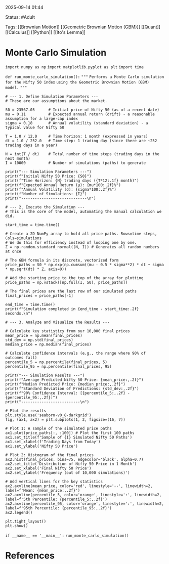 2025-09-14 01:44

Status: #Adult 

Tags: [[Brownian Motion]] [[Geometric Brownian Motion (GBM)]] [[Quant]] [[Calculus]] [[Python]] [[Ito's Lemma]] 

# Monte Carlo Simulation

`import numpy as np`
`import matplotlib.pyplot as plt`
`import time`

`def run_monte_carlo_simulation():`
    `"""`
    `Performs a Monte Carlo simulation for the Nifty 50 index`
    `using the Geometric Brownian Motion (GBM) model.`
    `"""`
    
    # --- 1. Define Simulation Parameters ---
    # These are our assumptions about the market.
    
    S0 = 23567.05      # Initial price of Nifty 50 (as of a recent date)
    mu = 0.11          # Expected annual return (drift) - a reasonable assumption for a large-cap index
    sigma = 0.18       # Annual volatility (standard deviation) - a typical value for Nifty 50
    
    T = 1.0 / 12.0     # Time horizon: 1 month (expressed in years)
    dt = 1.0 / 252.0   # Time step: 1 trading day (since there are ~252 trading days in a year)
    
    N = int(T / dt)    # Total number of time steps (trading days in the next month)
    I = 10000          # Number of simulations (paths) to generate
    
    print("--- Simulation Parameters ---")
    print(f"Initial Nifty 50 Price: {S0}")
    print(f"Time Horizon: {N} trading days ({T*12:.1f} month)")
    print(f"Expected Annual Return (μ): {mu*100:.2f}%")
    print(f"Annual Volatility (σ): {sigma*100:.2f}%")
    print(f"Number of Simulations: {I}")
    print("-----------------------------\n")

    # --- 2. Execute the Simulation ---
    # This is the core of the model, automating the manual calculation we did.
    
    start_time = time.time()
    
    # Create a 2D NumPy array to hold all price paths. Rows=time steps, Cols=simulations
    # We do this for efficiency instead of looping one by one.
    Z = np.random.standard_normal((N, I)) # Generates all random numbers at once
    
    # The GBM formula in its discrete, vectorized form
    price_paths = S0 * np.exp(np.cumsum((mu - 0.5 * sigma**2) * dt + sigma * np.sqrt(dt) * Z, axis=0))
    
    # Add the starting price to the top of the array for plotting
    price_paths = np.vstack([np.full(I, S0), price_paths])

    # The final prices are the last row of our simulated paths
    final_prices = price_paths[-1]
    
    end_time = time.time()
    print(f"Simulation completed in {end_time - start_time:.2f} seconds.\n")

    # --- 3. Analyze and Visualize the Results ---
    
    # Calculate key statistics from our 10,000 final prices
    mean_price = np.mean(final_prices)
    std_dev = np.std(final_prices)
    median_price = np.median(final_prices)
    
    # Calculate confidence intervals (e.g., the range where 90% of outcomes fall)
    percentile_5 = np.percentile(final_prices, 5)
    percentile_95 = np.percentile(final_prices, 95)
    
    print("--- Simulation Results ---")
    print(f"Average Predicted Nifty 50 Price: {mean_price:,.2f}")
    print(f"Median Predicted Price: {median_price:,.2f}")
    print(f"Standard Deviation of Predictions: {std_dev:,.2f}")
    print(f"90% Confidence Interval: [{percentile_5:,.2f} - {percentile_95:,.2f}]")
    print("--------------------------\n")

    # Plot the results
    plt.style.use('seaborn-v0_8-darkgrid')
    fig, (ax1, ax2) = plt.subplots(1, 2, figsize=(16, 7))
    
    # Plot 1: A sample of the simulated price paths
    ax1.plot(price_paths[:, :100]) # Plot the first 100 paths
    ax1.set_title(f'Sample of {I} Simulated Nifty 50 Paths')
    ax1.set_xlabel(f'Trading Days from Today')
    ax1.set_ylabel('Nifty 50 Price')
    
    # Plot 2: Histogram of the final prices
    ax2.hist(final_prices, bins=75, edgecolor='black', alpha=0.7)
    ax2.set_title('Distribution of Nifty 50 Price in 1 Month')
    ax2.set_xlabel('Final Nifty 50 Price')
    ax2.set_ylabel('Frequency (out of 10,000 simulations)')
    
    # Add vertical lines for the key statistics
    ax2.axvline(mean_price, color='red', linestyle='--', linewidth=2, label=f'Mean: {mean_price:,.2f}')
    ax2.axvline(percentile_5, color='orange', linestyle=':', linewidth=2, label=f'5th Percentile: {percentile_5:,.2f}')
    ax2.axvline(percentile_95, color='orange', linestyle=':', linewidth=2, label=f'95th Percentile: {percentile_95:,.2f}')
    ax2.legend()
    
    plt.tight_layout()
    plt.show()

`if __name__ == '__main__':`
    `run_monte_carlo_simulation()`


# References

